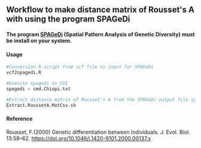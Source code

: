 ## Workflow to make distance matrix of Rousset's A with using the program SPAGeDi

#### The program [SPAGeDi](https://github.com/reedacartwright/spagedi) (Spatial Pattern Analysis of Genetic Diversity) must be install on your system.

#### Usage
```bash
#Conversion R script from vcf file to input for SPAGeDi
vcf2spagedi.R

#Execute spagedi on CUI
spagedi < cmd.Chiopi.txt 

#Extract distance matrix of Rousset's A from the SPAGeDi output file spagedi
Extract.RoussetA.MatCsv.sh
```

#### Reference
Rousset, F.(2000) Genetic differentiation between individuals. J. Evol. Biol. 13:58–62. https://doi.org/10.1046/j.1420-9101.2000.00137.x
